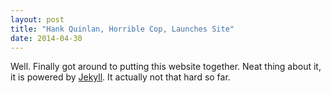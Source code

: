 ```yaml
---
layout: post
title: "Hank Quinlan, Horrible Cop, Launches Site"
date: 2014-04-30
---
```


Well. Finally got around to putting this website together. Neat thing about it, it is powered by [Jekyll](http://jekyllrb.com). It actually not that hard so far.